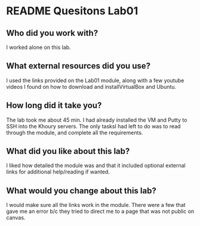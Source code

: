# README Quesitons Lab01
## Who did you work with?
I worked alone on this lab.
## What external resources did you use?
I used the links provided on the Lab01 module, along with a few youtube videos I found on how to download and installVirtualBox and Ubuntu.
## How long did it take you?
The lab took me about 45 min. I had already installed the VM and Putty to SSH into the Khoury servers. The only tasksI had left to do was to read through the module, and complete all the requirements.
## What did you like about this lab?
I liked how detailed the module was and that it included optional external links for additional help/reading if wanted. 
## What would you change about this lab?
I would make sure all the links work in the module. There were a few that gave me an error b/c they tried to direct me to a page that was not public on canvas.
